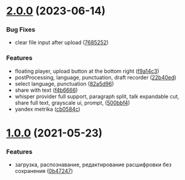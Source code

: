 # [2.0.0](https://github.com/popstas/yandex-speechkit-talk-viewer/compare/v1.0.0...v2.0.0) (2023-06-14)


### Bug Fixes

* clear file input after upload ([7685252](https://github.com/popstas/yandex-speechkit-talk-viewer/commit/7685252f14134b248f6c7cb61ed543627f79af6c))


### Features

* floating player, upload button at the bottom right ([f9a14c3](https://github.com/popstas/yandex-speechkit-talk-viewer/commit/f9a14c3f4578a1c5efb05b968ad5fef0bc7989ec))
* postProcessing, language, punctuation, draft recorder ([22b40ed](https://github.com/popstas/yandex-speechkit-talk-viewer/commit/22b40ed611ce71efc7ecc0cdcc10964123684b49))
* select language, punctuation ([82a5d96](https://github.com/popstas/yandex-speechkit-talk-viewer/commit/82a5d96a4277eb1e6265c16a4bf9af383aa39d71))
* share with text ([f4b6666](https://github.com/popstas/yandex-speechkit-talk-viewer/commit/f4b6666f83ec3a53fd619adcc1d5bdc9c94735ec))
* whisper provider full support, paragraph split, talk expandable cut, share full text, grayscale ui, prompt, ([500bbf4](https://github.com/popstas/yandex-speechkit-talk-viewer/commit/500bbf4e41e2e66ff6986e75e6d8d7bb1af3ded0))
* yandex metrika ([cb0584c](https://github.com/popstas/yandex-speechkit-talk-viewer/commit/cb0584c79a85eb294119a961b3d05200cf54a133))



# [1.0.0](https://github.com/popstas/yandex-speechkit-talk-viewer/compare/0b4724775aedc399b8d74d094a7ee1c0a25a98f9...v1.0.0) (2021-05-23)


### Features

* загрузка, распознавание, редактирование расшифровки без сохранения ([0b47247](https://github.com/popstas/yandex-speechkit-talk-viewer/commit/0b4724775aedc399b8d74d094a7ee1c0a25a98f9))



